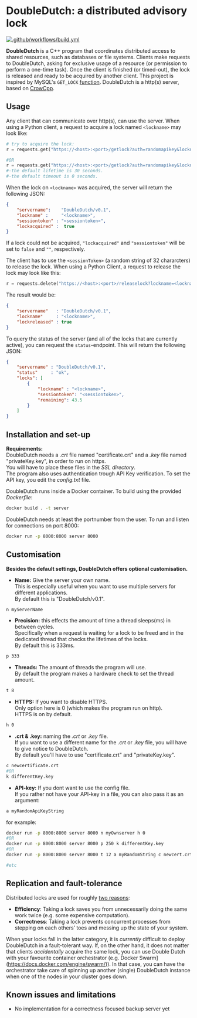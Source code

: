# DoubleDutch: a distributed advisory lock

[![.github/workflows/build.yml](https://github.com/jessehl/LockManager/actions/workflows/build.yml/badge.svg)](https://github.com/jessehl/LockManager/actions/workflows/build.yml)

**DoubleDutch** is a C++ program that coordinates distributed access to shared resources, such as databases or file systems. Clients make requests to DoubleDutch, asking for exclusive usage of a resource (or permission to perform a one-time task). Once the client is finished (or timed-out), the lock is released and ready to be acquired by another client. This project is inspired by MySQL's `GET_LOCK` [function](https://dev.mysql.com/doc/refman/5.7/en/locking-functions.html#function_get-lock). DoubleDutch is a http(s) server, based on [CrowCpp](https://github.com/CrowCpp/crow/tree/master). 


## Usage

Any client that can communicate over http(s), can use the server. When using a Python client, a request to acquire a lock named `<lockname>` may look like:
```python
# try to acquire the lock:
r = requests.get("https://<host>:<port>/getlock?auth=randomapikey&lockname=<lockname>&timeout=3&lifetime=20")

#OR
r = requests.get("https://<host>:<port>/getlock?auth=randomapikey&lockname=<lockname>")
#-the default lifetime is 30 seconds.
#-the default timeout is 0 seconds.

```
When the lock on `<lockname>` was acquired, the server will return the following JSON:
```json
{
    "servername":    "DoubleDutch/v0.1",
    "lockname" :     "<lockname>",
    "sessiontoken" : "<sessiontoken>",   
    "lockacquired" :  true 
}
```
If a lock could not be acquired, `"lockacquired"` and `"sessiontoken"` will be set to `false` and `""`, respectively. 

The client has to use the `<sessionToken>` (a random string of 32 chararcters) to release the lock.
When using a Python Client, a request to release the lock may look like this:
```python
r = requests.delete("https://<host>:<port>/releaselock?lockname=<lockname>&token="+token)
```
The result would be:
```json
{
    "servername"   : "DoubleDutch/v0.1",
    "lockname"     : "<lockname>",
    "lockreleased" : true
}
```

To query the status of the server (and all of the locks that are currently active), you can request the `status`-endpoint. This will return the following JSON:
```json
{
    "servername" : "DoubleDutch/v0.1",
    "status"     : "ok",
    "locks": [
        {
            "lockname" : "<lockname>",
            "sessiontoken": "<sessiontoken>",
            "remaining": 43.5
        }
    ]
}
```
  
## Installation and set-up
**Requirements:**  
DoubleDutch needs a _.crt_ file named "certificate.crt" and a _.key_ file named "privateKey.key", in order to run on https.  
You will have to place these files in the _SSL directory_.  
The program also uses authentication trough API Key verification. To set the API key, you edit the _config.txt_ file.  
  
DoubleDutch runs inside a Docker container. To build using the provided _Dockerfile_:
```bash
docker build . -t server
```
DoubleDutch needs at least the portnumber from the user.
To run and listen for connections on port 8000:
```bash
docker run -p 8000:8000 server 8000
```
## Customisation
**Besides the default settings, DoubleDutch offers optional customisation.**

- **Name:** Give the server your own name.  
 This is especially useful when you want to use multiple servers for different applications.  
 By default this is "DoubleDutch/v0.1".
```bash
n myServerName
```
- **Precision:** this effects the amount of time a thread sleeps(ms) in between cycles.  
 Specifically when a request is waiting for a lock to be freed and in the dedicated thread that checks the lifetimes of the locks.  
By default this is 333ms.
```bash
p 333
```
- **Threads:** The amount of threads the program will use.  
By default the program makes a hardware check to set the thread amount.
```bash
t 8
```
- **HTTPS:** If you want to disable HTTPS.  
 Only option here is 0 (which makes the program run on http).  
HTTPS is on by default.
```bash
h 0
```
- **.crt & .key:** naming the _.crt_ or _.key_ file.  
 If you want to use a different name for the _.crt_ or _.key_ file, you will have to give notice to DoubleDutch.  
 By default you'll have to use "certificate.crt" and "privateKey.key".
```bash
c newcertificate.crt
#OR
k differentKey.key
```
- **API-key:** If you dont want to use the config file.  
 If you rather not have your API-key in a file, you can also pass it as an argument:
```bash
a myRandomApiKeyString
```

for example:
```bash
docker run -p 8000:8000 server 8000 n myOwnserver h 0
#OR
docker run -p 8000:8000 server 8000 p 250 k differentKey.key
#OR
docker run -p 8000:8000 server 8000 t 12 a myRandomString c newcert.crt

#etc
```


## Replication and fault-tolerance
Distributed locks are used for roughly [two reasons](https://martin.kleppmann.com/2016/02/08/how-to-do-distributed-locking.html):
- **Efficiency**: Taking a lock saves you from unnecessarily doing the same work twice (e.g. some expensive computation).
- **Correctness**: Taking a lock prevents concurrent processes from stepping on each others’ toes and messing up the state of your system.  

When your locks fall in the latter category, it is _currently_ difficult to deploy DoubleDutch in a fault-tolerant way. If, on the other hand, it does not matter that clients _accidentally_ acquire the same lock, you can use Double Dutch with your favourite container orchestrator (e.g. Docker Swarm](https://docs.docker.com/engine/swarm/)). In that case, you can have the orchestrator take care of spinning up another (single) DoubleDutch instance when one of the nodes in your cluster goes down.  

## Known issues and limitations
- No implementation for a correctness focused backup server yet
